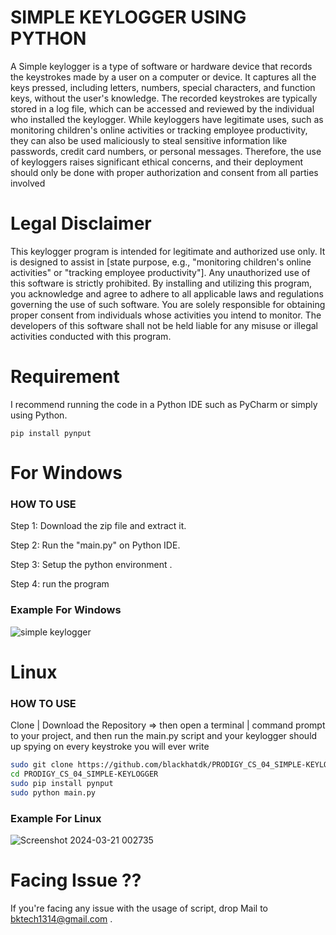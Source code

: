 # SIMPLE KEYLOGGER USING PYTHON

A Simple keylogger is a type of software or hardware device that records the keystrokes made by a user on a computer or device. It captures all the keys pressed, including letters, numbers, special characters, and function keys, without the user's knowledge. The recorded keystrokes are typically stored in a log file, which can be accessed and reviewed by the individual who installed the keylogger. While keyloggers have legitimate uses, such as monitoring children's online activities or tracking employee productivity, they can also be used maliciously to steal sensitive information like passwords, credit card numbers, or personal messages. Therefore, the use of keyloggers raises significant ethical concerns, and their deployment should only be done with proper authorization and consent from all parties involved

# Legal Disclaimer

This keylogger program is intended for legitimate and authorized use only. It is designed to assist in [state purpose, e.g., "monitoring children's online activities" or "tracking employee productivity"]. Any unauthorized use of this software is strictly prohibited. By installing and utilizing this program, you acknowledge and agree to adhere to all applicable laws and regulations governing the use of such software. You are solely responsible for obtaining proper consent from individuals whose activities you intend to monitor. The developers of this software shall not be held liable for any misuse or illegal activities conducted with this program.


# Requirement

I recommend running the code in a Python IDE such as PyCharm or simply using Python.

```pip install pynput```

# For Windows

### HOW TO USE

Step 1: Download the zip file and extract it.

Step 2: Run the "main.py" on Python IDE.

Step 3: Setup the python environment .

Step 4: run the program

### Example For Windows 

![simple keylogger](https://github.com/blackhatdk/PRODIGY_CS_04_SIMPLE-KEYLOGGER/assets/134546586/8157d8e4-d457-4a66-b91f-e021814c0ed7)

# Linux 

### HOW TO USE

Clone | Download the Repository => then open a terminal | command prompt to your project, and then run the main.py script and your keylogger should up spying on every keystroke you will ever write

```bash
sudo git clone https://github.com/blackhatdk/PRODIGY_CS_04_SIMPLE-KEYLOGGER
cd PRODIGY_CS_04_SIMPLE-KEYLOGGER
sudo pip install pynput
sudo python main.py
```




### Example For Linux

![Screenshot 2024-03-21 002735](https://github.com/blackhatdk/PRODIGY_CS_04_SIMPLE-KEYLOGGER/assets/134546586/70a375f2-e9e5-4f50-8c04-73b251d6317c)

# Facing Issue ??
If you're facing any issue with the usage of script, drop Mail to bktech1314@gmail.com .


